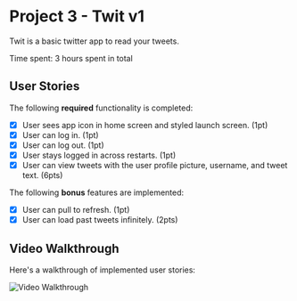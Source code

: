 # Project 3 - Twit v1

Twit is a basic twitter app to read your tweets.

Time spent: 3 hours spent in total

## User Stories

The following **required** functionality is completed:

- [X] User sees app icon in home screen and styled launch screen. (1pt)
- [X] User can log in. (1pt)
- [X] User can log out. (1pt)
- [X] User stays logged in across restarts. (1pt)
- [X] User can view tweets with the user profile picture, username, and tweet text. (6pts)

The following **bonus** features are implemented:

- [X] User can pull to refresh. (1pt)
- [X] User can load past tweets infinitely. (2pts)

## Video Walkthrough

Here's a walkthrough of implemented user stories:

<img src='https://media.giphy.com/media/FVDCEVpzsHzb8O0XfP/giphy.gif' title='Video Walkthrough' width='' alt='Video Walkthrough' />

